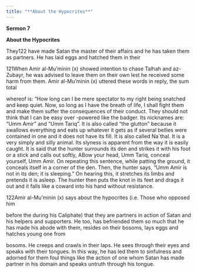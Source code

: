 ```yaml
---
title: "**About the Hypocrites**" 
---
```

**Sermon 7**

**About the Hypocrites**

They122 have made Satan the master of their affairs and he has taken them as partners\. He has laid eggs and hatched them in their

121When Amir al\-Mu’minin \(x\) showed intention to chase Talhah and az\-Zubayr, he was advised to leave them on their own lest he received some harm from them\. Amir al\-Mu’minin \(x\) uttered these words in reply, the sum total

whereof is: “How long can I be mere spectator to my right being snatched and keep quiet\. Now, so long as I have the breath of life, I shall fight them and make them suffer the consequences of their conduct\. They should not think that I can be easy over \-powered like the badger\. Its nicknames are: “Umm Amir” and “Umm Tariq”\. It is also called “the glutton” because it swallows everything and eats up whatever it gets as if several bellies were contained in one and it does not have its fill\. It is also called Na\`thal\. It is a very simply and silly animal\. Its slyness is apparent from the way it is easily caught\. It is said that the hunter surrounds its den and strikes it with his foot or a stick and calls out softly, ABow your head, Umm Tariq, conceal yourself, Umm Amir\. On repeating this sentence, while patting the ground, it conceals itself in a corner of the den\. Then, the hunter says, “Umm Amir is not in its den; it is sleeping\.” On hearing this, it stretches its limbs and pretends it is asleep\. The hunter then puts the knot in its feet and drags it out and it falls like a coward into his hand without resistance\.

122Amir al\-Mu’minin \(x\) says about the hypocrites \(i\.e\. Those who opposed him

before the during his Caliphate\) that they are partners in action of Satan and his helpers and supporters\. He too, has befriended them so much that he has made his abode with them, resides on their bosoms, lays eggs and hatches young one from

<a id="page362"></a>bosoms\. He creeps and crawls in their laps\. He sees through their eyes and speaks with their tongues\. In this way, he has led them to sinfulness and adorned for them foul things like the action of one whom Satan has made partner in his domain and speaks untruth through his tongue\.

